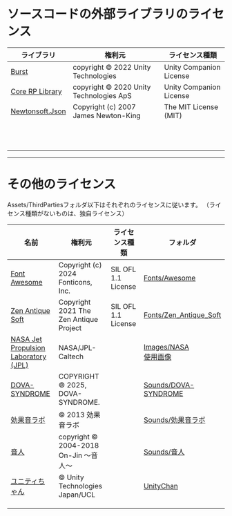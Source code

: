 # ソースコードの外部ライブラリのライセンス

|ライブラリ|権利元|ライセンス種類|
| ---- | ---- | ---- |
|[Burst](https://docs.unity3d.com/Packages/com.unity.burst@1.8/license/LICENSE.html)|copyright © 2022 Unity Technologies|Unity Companion License|
|[Core RP Library](https://docs.unity3d.com/Packages/com.unity.render-pipelines.core@14.0/license/LICENSE.html)|copyright © 2020 Unity Technologies ApS|Unity Companion License|
|[Newtonsoft.Json](https://docs.unity3d.com/Packages/com.unity.nuget.newtonsoft-json@3.2/license/Third%20Party%20Notices.html)|Copyright (c) 2007 James Newton-King|The MIT License (MIT)|
|[]()|||
|[]()|||
|[]()|||
|[]()|||
|[]()|||
|[]()|||
|[]()|||
|[]()|||
|[]()|||
|[]()|||
|[]()|||



---
# その他のライセンス
Assets/ThirdPartiesフォルダ以下はそれぞれのライセンスに従います。
（ライセンス種類がないものは、独自ライセンス）

|名前|権利元|ライセンス種類|フォルダ|
| --- | --- | --- | --- |
|[Font Awesome](https://github.com/FortAwesome/Font-Awesome/blob/6.x/LICENSE.txt)|Copyright (c) 2024 Fonticons, Inc.|SIL OFL 1.1 License|[Fonts/Awesome](/Assets/ThirdParties/Fonts/Awesome)|
|[Zen Antique Soft](https://github.com/googlefonts/zen-antique/blob/main/OFL.txt)|Copyright 2021 The Zen Antique Project|SIL OFL 1.1 License|[Fonts/Zen_Antique_Soft](/Assets/ThirdParties/Fonts/Awesome)|
|[NASA Jet Propulsion Laboratory (JPL)](https://www.jpl.nasa.gov/jpl-image-use-policy/)|NASA/JPL-Caltech||[Images/NASA](/Assets/ThirdParties/Images/NASA)<br>[使用画像](https://www.jpl.nasa.gov/images/pia00126-moon-north-pole/)|
|[DOVA-SYNDROME](https://dova-s.jp/_contents/license/)|COPYRIGHT © 2025, DOVA-SYNDROME.||[Sounds/DOVA-SYNDROME](/Assets/ThirdParties/Sounds/DOVA-SYNDROME)|
|[効果音ラボ](https://soundeffect-lab.info/agreement/)|© 2013 効果音ラボ||[Sounds/効果音ラボ](/Assets/ThirdParties/Sounds/効果音ラボ)|
|[音人](https://on-jin.com/kiyaku.php)|copyright © 2004-2018 On-Jin ～音人～||[Sounds/音人](/Assets/ThirdParties/Sounds/音人)|
|[ユニティちゃん](https://unity-chan.com/contents/guideline/)|© Unity Technologies Japan/UCL||[UnityChan](/Assets/ThirdParties/UnityChan)|
|[]()|||[](/Assets/)|
|[]()|||[](/Assets/)|
|[]()|||[](/Assets/)| 


